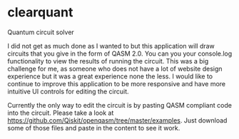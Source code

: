 # clearquant
Quantum circuit solver

I did not get as much done as I wanted to but this application will draw circuits that you give in the form of QASM 2.0. You can you your console.log functionality to view the results of running the circuit. This was a big challenge for me, as someone who does not have a lot of website design experience but it was a great experience none the less. I would like to continue to improve this application to be more responsive and have more intuitive UI controls for editing the circuit.

Currently the only way to edit the circuit is by pasting QASM compliant code into the circuit. Please take a look at https://github.com/Qiskit/openqasm/tree/master/examples. Just download some of those files and paste in the content to see it work.
